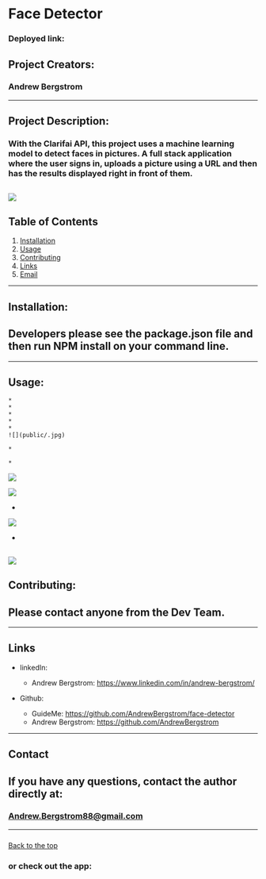   # Face Detector 
### Deployed link: 
  ## Project Creators: 
  ### Andrew Bergstrom
---
  
  ## Project Description:
  ### With the Clarifai API, this project uses a machine learning model to detect faces in pictures. A full stack application where the user signs in, uploads a picture using a URL and then has the results displayed right in front of them. 
  ![](public/.jpg)
---
 
  ## Table of Contents
  1. [Installation](#Installation)
  2. [Usage](#Usage)
  3. [Contributing](#Contributing)
  4. [Links](#Links)
  5. [Email](#Contact)
  
  ---

  ## Installation:
  ## Developers please see the package.json file and then run NPM install on your command line.

  ---      

  ## Usage:

    * 
    * 
    * 
    * 
    * 
    ![](public/.jpg)

    * 

    * 

  ![](public/.jpg)

  ![](public/.jpg)

  * 

  ![](public/.jpg)

  * 

  ![](public/.jpg)
  ---
 
 ## Contributing:
 ## Please contact anyone from the Dev Team.
---

 ## Links

  * linkedIn: 
    * Andrew Bergstrom: https://www.linkedin.com/in/andrew-bergstrom/ 
  
        
  * Github:
    * GuideMe: https://github.com/AndrewBergstrom/face-detector
    * Andrew Bergstrom: https://github.com/AndrewBergstrom 



  ---

  ## Contact
 
  ## If you have any questions, contact the author directly at: 
  ### Andrew.Bergstrom88@gmail.com 


---
### 
  [Back to the top](#face-detector)
### or check out the app: 
  
  




